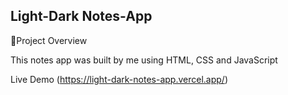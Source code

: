 ## Light-Dark Notes-App

📁Project Overview

This notes app was built by me using HTML, CSS and JavaScript

Live Demo (https://light-dark-notes-app.vercel.app/)
